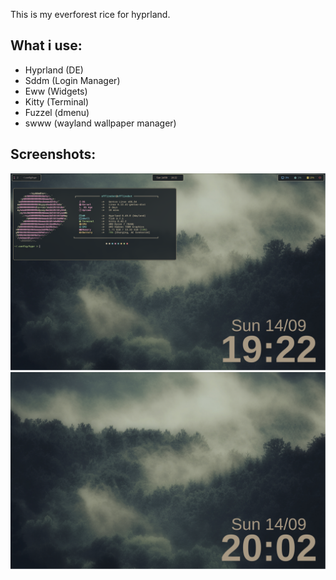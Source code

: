 This is my everforest rice for hyprland.

## What i use:
- Hyprland (DE)
- Sddm (Login Manager)
- Eww (Widgets)
- Kitty (Terminal)
- Fuzzel (dmenu)
- swww (wayland wallpaper manager)


## Screenshots:
![Screenshot1](./Pictures/screenshots/screenshot1.png)
![Screenshot3](./Pictures/screenshots/screenshot3.png)


